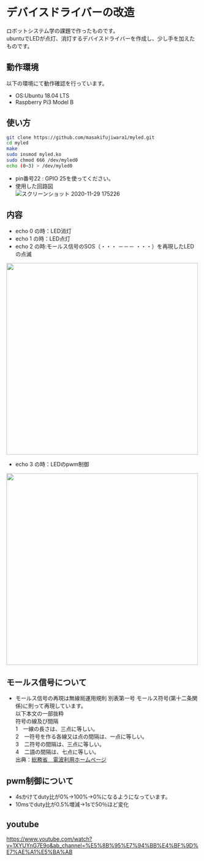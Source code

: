 # デバイスドライバーの改造
ロボットシステム学の課題で作ったものです。  
ubuntuでLEDが点灯、消灯するデバイスドライバーを作成し、少し手を加えたものです。
## 動作環境
以下の環境にて動作確認を行っています。  
  
- OS:Ubuntu 18.04 LTS
- Raspberry Pi3 Model B
## 使い方
```bash
git clone https://github.com/masakifujiwara1/myled.git  
cd myled  
make  
sudo insmod myled.ko  
sudo chmod 666 /dev/myled0  
echo (0~3) > /dev/myled0
```
- pin番号22 : GPIO 25を使ってください。
- 使用した回路図  
![スクリーンショット 2020-11-29 175226](https://user-images.githubusercontent.com/72371743/100537400-a9683380-326b-11eb-9b56-2a43d93f53ac.png)

## 内容
- echo 0 の時：LED消灯
- echo 1 の時：LED点灯
- echo 2 の時:モールス信号のSOS（・・・ －－－ ・・・）を再現したLEDの点滅
<img src="https://user-images.githubusercontent.com/72371743/100539171-eafedb80-3277-11eb-8cd0-c2c7a193b4a7.gif"  width="500px">  

- echo 3 の時：LEDのpwm制御
<img src="https://user-images.githubusercontent.com/72371743/100539304-e38c0200-3278-11eb-998f-0fcd046b23b5.gif" width="500px">

## モールス信号について
- モールス信号の再現は無線局運用規則 別表第一号 モールス符号(第十二条関係)に則って再現しています。  
以下本文の一部抜粋  
符号の線及び間隔  
1　一線の長さは、三点に等しい。  
2　一符号を作る各線又は点の間隔は、一点に等しい。  
3　二符号の間隔は、三点に等しい。  
4　二語の間隔は、七点に等しい。  
出典：[総務省　電波利用ホームページ](https://www.tele.soumu.go.jp/horei/reiki_honbun/72393000001.html)  
## pwm制御について
- 4sかけてduty比が0%→100%→0%になるようになっています。
- 10msでduty比が0.5%増減→1sで50％ほど変化
## youtube
https://www.youtube.com/watch?v=1XYUYnG7E9o&ab_channel=%E5%8B%95%E7%94%BB%E4%BF%9D%E7%AE%A1%E5%BA%AB
